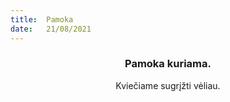 ```yaml
---
title:  Pamoka
date:   21/08/2021
---
```


### <center>Pamoka kuriama.</center>
<center>Kviečiame sugrįžti vėliau.</center>